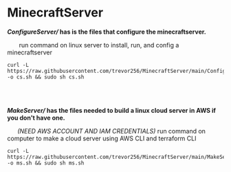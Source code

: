 # MinecraftServer

***ConfigureServer/*  has is the files that configure the minecraftserver.**

&nbsp;&nbsp;&nbsp;&nbsp;&nbsp;&nbsp; run command on linux server to install, run, and config a minecraftserver
```
curl -L https://raw.githubusercontent.com/trevor256/MinecraftServer/main/ConfigureServer/ConfigMinecraftServer.sh -o cs.sh && sudo sh cs.sh
```

<br/><br/>

***MakeServer/*  has the files needed to build a linux cloud server in AWS if you don't have one.**

&nbsp;&nbsp;&nbsp;&nbsp;&nbsp;&nbsp;*(NEED AWS ACCOUNT AND IAM CREDENTIALS)* run command on computer to make a cloud server using AWS CLI and terraform CLI
```
curl -L https://raw.githubusercontent.com/trevor256/MinecraftServer/main/MakeServer/BuildCloudServer.sh -o ms.sh && sudo sh ms.sh
```

